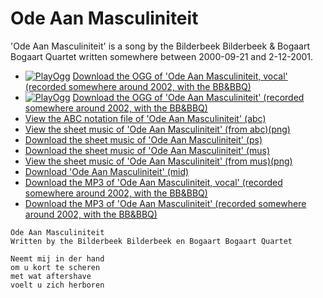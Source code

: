 # Ode Aan Masculiniteit

'Ode Aan Masculiniteit' is a song by the Bilderbeek Bilderbeek & Bogaart Bogaart Quartet
written somewhere between 2000-09-21 and 2-12-2001.

 * [![PlayOgg](http://static.fsf.org/playogg/Play_ogg_80x15.png "I support PlayOgg!")](http://playogg.org) [Download the OGG of 'Ode Aan Masculiniteit, vocal' (recorded somewhere around 2002, with the BB&BBQ)](http://www.richelbilderbeek.nl/CD01_01OdeAanMasculiniteitVocaal.ogg)
 * [![PlayOgg](http://static.fsf.org/playogg/Play_ogg_80x15.png "I support PlayOgg!")](http://playogg.org) [Download the OGG of 'Ode Aan Masculiniteit' (recorded somewhere around 2002, with the BB&BBQ)](http://www.richelbilderbeek.nl/CD01_05OdeAanMasculiniteit.ogg)
 * [View the ABC notation file of 'Ode Aan Masculiniteit' (abc)](OdeAanMasculiniteit.abc)
 * [View the sheet music of 'Ode Aan Masculiniteit' (from abc)(png)](SongOdeAanMasculiniteit.png)
 * [Download the sheet music of 'Ode Aan Masculiniteit' (ps)](SongOdeAanMasculiniteit.ps)
 * [Download the sheet music of 'Ode Aan Masculiniteit' (mus)](SongOdeAanMasculiniteit.mus)
 * [View the sheet music of 'Ode Aan Masculiniteit' (from mus)(png)](SongOdeAanMasculiniteitMus.png)
 * [Download 'Ode Aan Masculiniteit' (mid)](http://www.richelbilderbeek.nl/SongOdeAanMasculiniteit.mid)
 * [Download the MP3 of 'Ode Aan Masculiniteit, vocal' (recorded somewhere around 2002, with the BB&BBQ)](http://www.richelbilderbeek.nl/CD01_01OdeAanMasculiniteitVocaal.mp3)
 * [Download the MP3 of 'Ode Aan Masculiniteit' (recorded somewhere around 2002, with the BB&BBQ)](http://www.richelbilderbeek.nl/CD01_05OdeAanMasculiniteit.mp3)

```
Ode Aan Masculiniteit
Written by the Bilderbeek Bilderbeek en Bogaart Bogaart Quartet 

Neemt mij in der hand 
om u kort te scheren 
met wat aftershave 
voelt u zich herboren 
```
